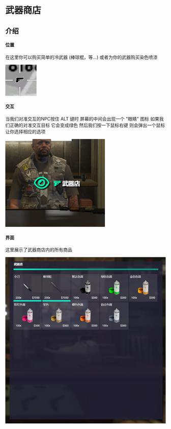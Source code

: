 # 武器商店

## 介绍

#### 位置

在这里你可以购买简单的冷武器 (棒球棍，等...) 或者为你的武器购买染色喷漆

![](<../.gitbook/assets/image (4) (2).png>)



#### 交互

当我们对准交互的NPC按住 ALT 键时 屏幕的中间会出现一个 "眼睛" 图标 如果我们正确的对准交互目标 它会变成绿色 然后我们按一下鼠标右键 则会弹出一个鼠标 让你选择相应的选项

![](<../.gitbook/assets/image (5).png>)



#### 界面

这里展示了武器商店内的所有商品

![](<../.gitbook/assets/image (9).png>)
